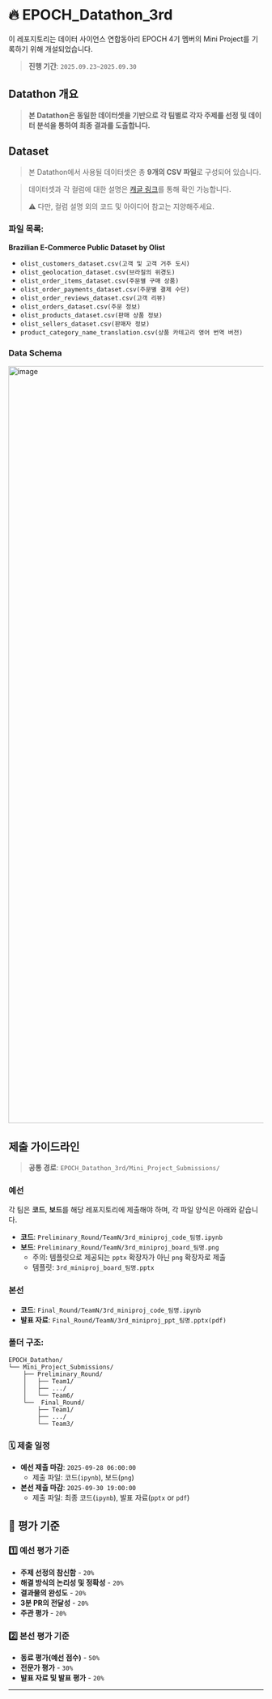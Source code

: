 # 🔥 EPOCH_Datathon_3rd
이 레포지토리는 데이터 사이언스 연합동아리 EPOCH 4기 멤버의 Mini Project를 기록하기 위해 개설되었습니다.
> **진행 기간**: `2025.09.23~2025.09.30`


## Datathon 개요
> **본 Datathon은 동일한 데이터셋을 기반으로 각 팀별로 각자 주제를 선정 및 데이터 분석을 통하여 최종 결과를 도출합니다.**

## Dataset
> 본 Datathon에서 사용될 데이터셋은 총 **9개의 CSV 파일**로 구성되어 있습니다. 

> 데이터셋과 각 컬럼에 대한 설명은 [캐글 링크](https://www.kaggle.com/datasets/olistbr/brazilian-ecommerce/data)를 통해 확인 가능합니다.
> 
> ⚠️ 다만, 컬럼 설명 외의 코드 및 아이디어 참고는 지양해주세요.

### 파일 목록:
**Brazilian E-Commerce Public Dataset by Olist**
* `olist_customers_dataset.csv(고객 및 고객 거주 도시)`
* `olist_geolocation_dataset.csv(브라질의 위경도)`
* `olist_order_items_dataset.csv(주문별 구매 상품)`
* `olist_order_payments_dataset.csv(주문별 결제 수단)`
* `olist_order_reviews_dataset.csv(고객 리뷰)`
* `olist_orders_dataset.csv(주문 정보)`
* `olist_products_dataset.csv(판매 상품 정보)`
* `olist_sellers_dataset.csv(판매자 정보)`
* `product_category_name_translation.csv(상품 카테고리 영어 번역 버전)`

### Data Schema
<img width="2486" height="1496" alt="image" src="https://github.com/user-attachments/assets/1b96a6a6-d527-462c-a993-3f40083b556b" />



## 제출 가이드라인
> **공통 경로**: `EPOCH_Datathon_3rd/Mini_Project_Submissions/`
### 예선
각 팀은 **코드**, **보드**를 해당 레포지토리에 제출해야 하며, 각 파일 양식은 아래와 같습니다.
- **코드**: `Preliminary_Round/TeamN/3rd_miniproj_code_팀명.ipynb`
- **보드**: `Preliminary_Round/TeamN/3rd_miniproj_board_팀명.png`
  - 주의: 템플릿으로 제공되는 `pptx` 확장자가 아닌 `png` 확장자로 제출
  - 템플릿: `3rd_miniproj_board_팀명.pptx`

### 본선
- **코드**: `Final_Round/TeamN/3rd_miniproj_code_팀명.ipynb`
- **발표 자료**: `Final_Round/TeamN/3rd_miniproj_ppt_팀명.pptx(pdf)`

### 폴더 구조:
```
EPOCH_Datathon/
└── Mini_Project_Submissions/
    ├── Preliminary_Round/
    │   ├── Team1/
    │   ├── .../
    │   └── Team6/
    └──  Final_Round/
        ├── Team1/
        ├── .../
        └── Team3/

```

### 🗓️ 제출 일정
- **예선 제출 마감**: `2025-09-28 06:00:00`
  - 제출 파일: 코드(`ipynb`), 보드(`png`)
- **본선 제출 마감**: `2025-09-30 19:00:00`
  - 제출 파일: 최종 코드(`ipynb`), 발표 자료(`pptx` or `pdf`)

## 💯 평가 기준
### 1️⃣ 예선 평가 기준
- **주제 선정의 참신함** - `20%`
- **해결 방식의 논리성 및 정확성** - `20%`
- **결과물의 완성도** - `20%`
- **3분 PR의 전달성** - `20%`
- **주관 평가** - `20%`

### 2️⃣ 본선 평가 기준
- **동료 평가(예선 점수)** - `50%`
- **전문가 평가** - `30%`
- **발표 자료 및 발표 평가** - `20%`

---
